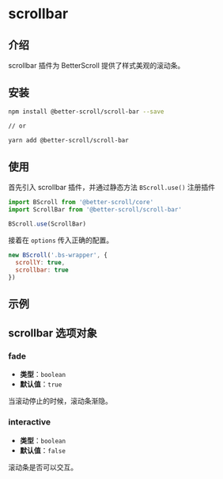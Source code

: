# scrollbar

## 介绍

  scrollbar 插件为 BetterScroll 提供了样式美观的滚动条。

## 安装

```bash
npm install @better-scroll/scroll-bar --save

// or

yarn add @better-scroll/scroll-bar
```

## 使用

首先引入 scrollbar 插件，并通过静态方法 `BScroll.use()` 注册插件

```js
import BScroll from '@better-scroll/core'
import ScrollBar from '@better-scroll/scroll-bar'

BScroll.use(ScrollBar)
```

接着在 `options` 传入正确的配置。

```js
new BScroll('.bs-wrapper', {
  scrollY: true,
  scrollbar: true
})
```
## 示例

<demo qrcode-url="scrollbar/default">
  <template slot="code-template">
    <<< @/examples/vue/components/scrollbar/default.vue?template
  </template>
  <template slot="code-script">
    <<< @/examples/vue/components/scrollbar/default.vue?script
  </template>
  <template slot="code-style">
    <<< @/examples/vue/components/scrollbar/default.vue?style
  </template>
  <scrollbar-default slot="demo"></scrollbar-default>
</demo>

## scrollbar 选项对象

### fade

  - **类型**：`boolean`
  - **默认值**：`true`

  当滚动停止的时候，滚动条渐隐。

### interactive

  - **类型**：`boolean`
  - **默认值**：`false`

  滚动条是否可以交互。
